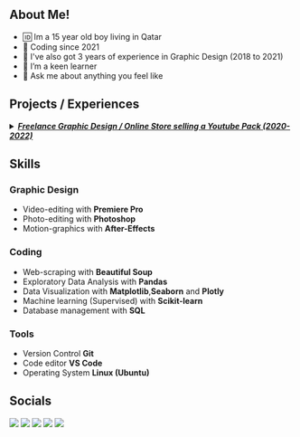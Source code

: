 <h2> About Me! </h2>

- :id: Im a 15 year old boy living in Qatar
- :date: Coding since 2021
- 🌱 I've also got 3 years of experience in Graphic Design (2018 to 2021)
- 🤔 I’m a keen learner
- 💬 Ask me about anything you feel like

<h2> Projects / Experiences </h2>
<details>
<summary> <b><u><i><a href = "https://drive.google.com/drive/folders/1WM3H-_CNg9tFSCV3VohUZTDkzjIkigsn?usp=sharing" target = "_blank"> Freelance Graphic Design / Online Store selling a Youtube Pack (2020-2022)</a> </li></b></h3></u> </i> </summary>
<h3> What I did: </h3>
<ul>
<li> Edited Videos for clients </li>
<li> Edited Photos for clients </li>
<li> Made a Logo, thumbnail and banner pack for customers </li>
</ul>
<h3>What I learnt: </h3>
<ul> 
<li>How to price items and services </li>
<li> Communication </li>
<li> Negotiating </li>
</details>
<h2>Skills</h2> 
<h3> Graphic Design </h3>

- Video-editing with **Premiere Pro** 
- Photo-editing with **Photoshop**
- Motion-graphics with **After-Effects**

<h3>Coding</h3>

- Web-scraping with **Beautiful Soup**
- Exploratory Data Analysis with **Pandas**
- Data Visualization with **Matplotlib**,**Seaborn** and **Plotly**
- Machine learning (Supervised) with **Scikit-learn**
- Database management with **SQL**

<h3>Tools</h3>

- Version Control **Git**
- Code editor **VS Code**
- Operating System **Linux (Ubuntu)**

<h2> Socials </h2>
<a target="_blank" href="mailto:shayanraza07@gmail.com"
><img src="https://img.shields.io/badge/-Gmail-D14836?style=for-the-badge&logo=Gmail&logoColor=white"></img></a>
<a target="_blank" href="https://twitter.com/_shayanraza"><img src="https://img.shields.io/badge/-Twitter-1DA1F2?style=for-the-badge&logo=Twitter&logoColor=white"></img></a>
<a target="_blank" href="https://www.instagram.com/_shayanraza/"><img src="https://img.shields.io/badge/-Instagram-833AB4?style=for-the-badge&logo=Instagram&logoColor=white"></img></a>
<a target="_blank" href="https://stackoverflow.com/users/18269247/shayan-raza"><img src="https://img.shields.io/badge/-StackOverflow-f48024?style=for-the-badge&logo=Stack-Overflow&logoColor=white"></img></a>
<a target="_blank" href="https://stackoverflow.com/users/18269247/shayan-raza">
<a target="_blank" href="https://www.kaggle.com/shayanraza"><img src="https://img.shields.io/badge/-Kaggle-21bfff?style=for-the-badge&logo=Kaggle&logoColor=white"></img></a>
